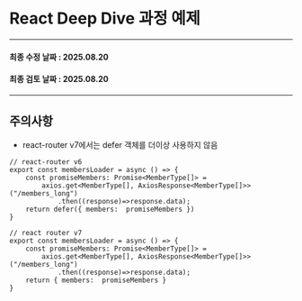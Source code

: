 # React Deep Dive 과정 예제
---
#### 최종 수정 날짜 : 2025.08.20
#### 최종 검토 날짜 : 2025.08.20

---
## 주의사항
* react-router v7에서는 defer 객체를 더이상 사용하지 않음
~~~
// react-router v6
export const membersLoader = async () => {
    const promiseMembers: Promise<MemberType[]> = 
        axios.get<MemberType[], AxiosResponse<MemberType[]>>("/members_long")
            .then((response)=>response.data);
    return defer({ members:  promiseMembers })
}

// react router v7
export const membersLoader = async () => {
    const promiseMembers: Promise<MemberType[]> = 
        axios.get<MemberType[], AxiosResponse<MemberType[]>>("/members_long")
            .then((response)=>response.data);
    return { members:  promiseMembers }
}
~~~
